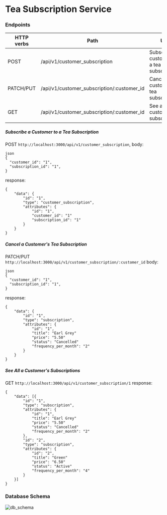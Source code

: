 # Tea Subscription Service

### Endpoints

HTTP verbs  | Path                                       | Use
----------- | ------------------------------------------ |-------------------------------------------
POST        | /api/v1/customer_subscription              | Subscribe a customer to a tea subscription 
PATCH/PUT   | /api/v1/customer_subscription/:customer_id | Cancel a customer's tea subscription 
GET         | /api/v1/customer_subscription/:customer_id | See all a customer's subscriptions

##### Subscribe a Customer to a Tea Subscription

POST `http://localhost:3000/api/v1/customer_subscription`, 
body:
```
json 
{
  "customer_id": "1",
  "subscription_id": "1",
}
```
response: 
```
{
    "data": {
        "id": "1",
        "type": "customer_subscription",
        "attributes": {
            "id": "1",
            "customer_id": "1"
            "subscription_id": "1"
        }
    }
}
```

##### Cancel a Customer's Tea Subscription 

PATCH/PUT `http://localhost:3000/api/v1/customer_subscription/:customer_id`
body:
```
json 
{
  "customer_id": "1",
  "subscription_id": "1",
}
```
response: 
```
{
    "data": {
        "id": "1",
        "type": "subscription",
        "attributes": {
            "id": "1",
            "title": "Earl Grey"
            "price": "5.50"
            "status": "Cancelled"
            "frequency_per_month": "2"
        }
    }
}
```

##### See All a Customer's Subscriptions

GET `http://localhost:3000/api/v1/customer_subscription/1`
response: 
```
{
    "data": [{
        "id": "1",
        "type": "subscription",
        "attributes": {
            "id": "1",
            "title": "Earl Grey"
            "price": "5.50"
            "status": "Cancelled"
            "frequency_per_month": "2"
        }, 
        "id": "2",
        "type": "subscription",
        "attributes": {
            "id": "2",
            "title": "Green"
            "price": "6.50"
            "status": "Active"
            "frequency_per_month": "4"
        } 
    }]
}
```

### Database Schema 
![db_schema](https://user-images.githubusercontent.com/69491049/121395380-99fb2e80-c90f-11eb-85ef-89c7599bb4fa.png)

